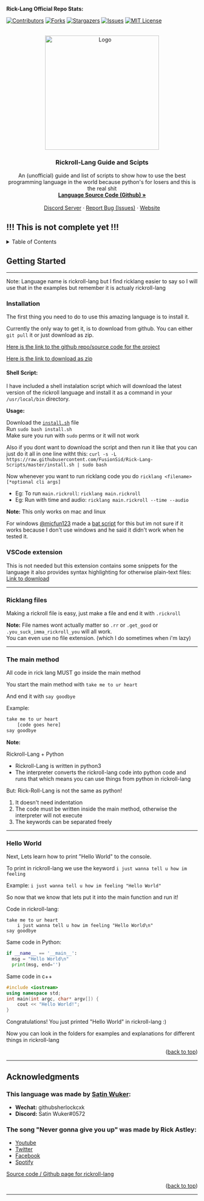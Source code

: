<div id="top"></div>

**Rick-Lang Official Repo Stats:**

[![Contributors][contributors-shield]][contributors-url]
[![Forks][forks-shield]][forks-url]
[![Stargazers][stars-shield]][stars-url]
[![Issues][issues-shield]][issues-url]
[![MIT License][license-shield]][license-url]



<!-- PROJECT LOGO -->
<br />
<div align="center">
  <a href="https://github.com/Rick-Lang/rickroll-lang">
    <img src="https://raw.githubusercontent.com/Rick-Lang/rickroll-lang/main/img/newlogo.jpg" alt="Logo" width="300" height="300">
  </a>

  <h3 align="center">Rickroll-Lang Guide and Scipts</h3>

  <p align="center">
    An (unofficial) guide and list of scripts to show how to use the best programming language in the world because python's for losers and this is the real shit
    <br />
    <a href="https://github.com/Rick-Lang/rickroll-lang"><strong>Language Source Code (Github) »</strong></a>
    <br />
    <br />
    <a href="https://discord.gg/A9VajuEPf7">Discord Server</a>
    ·
    <a href="https://github.com/Rick-Lang/rickroll-lang/issues">Report Bug (Issues)</a>
    ·
    <a href="https://rick-lang.github.io/rickroll-lang">Website</a>
  </p>
</div>

## !!! This is not complete yet !!!

<!-- TABLE OF CONTENTS -->
<details>
  <summary>Table of Contents</summary>
  <ol>
    <li>
      <a href="#getting-started">Getting Started:</a>
      <ul>
        <li><a href="#installation">Installation</a></li>
        <li><a href="#the-main-method">The Main Method</a></li>
        <li><a href="#ricklang-files">Rickroll-Lang Files</a></li>
        <li><a href="#hello-world">Hello World</a></li>
      </ul>
    </li>
    <li><a href="https://github.com/FusionSid/Rick-Lang-Scripts/blob/master/variables/variables.md.md">Variables:</a></li>
    <ul>
        <li><a href="https://github.com/FusionSid/Rick-Lang-Scripts/blob/master/variables/variables.md#datatypes">Example</a></li>
        <li><a href="https://github.com/FusionSid/Rick-Lang-Scripts/blob/master/variables/variables.md#datatypes">Datatypes</a></li>
      </ul>
  </ol>
</details>


## Getting Started

---

Note: Language name is rickroll-lang but I find ricklang easier to say so I will use that in the examples but remember it is actualy rickroll-lang

### Installation

The first thing you need to do to use this amazing language is to install it.

Currently the only way to get it, is to download from github.
You can either `git pull` it or just download as zip.

[Here is the link to the github repo/source code for the project](https://github.com/Rick-Lang/rickroll-lang/)

[Here is the link to download as zip](https://github.com/Rick-Lang/rickroll-lang/archive/refs/heads/main.zip)

#### Shell Script:

I have included a shell instalation script which will download the latest version of the rickroll language and install it as a command in your `/usr/local/bin` directory.

**Usage:**

Download the [`install.sh`](https://github.com/FusionSid/Rick-Lang-Scripts/blob/master/install.sh) file  
Run `sudo bash install.sh`  
Make sure you run with `sudo` perms or it will not work

Also if you dont want to download the script and then run it like that you can just do it all in one line witht this: 
`curl -s -L https://raw.githubusercontent.com/FusionSid/Rick-Lang-Scripts/master/install.sh | sudo bash`

Now whenever you want to run ricklang code you do 
`ricklang <filename> [*optional cli args]`  
- Eg: To run `main.rickroll`: `ricklang main.rickroll`  
- Eg: Run with time and audio: `ricklang main.rickroll --time --audio`

**Note:** This only works on mac and linux

For windows [@micfun123](https://github.com/micfun123) made a [bat script](https://github.com/FusionSid/Rick-Lang-Scripts/blob/master/install.bat) for this but im not sure if it works because I don't use windows and he said it didn't work when he tested it.

### VSCode extension

This is not needed but this extension contains some snippets for the language it also provides syntax highlighting for otherwise plain-text files: [Link to download](https://marketplace.visualstudio.com/items?itemName=FusionSid.rickroll-lang)

---

### Ricklang files

Making a rickroll file is easy, just make a file and end it with `.rickroll`

**Note:** 
File names wont actually matter so `.rr` or `.get_good` or `.you_suck_imma_rickroll_you` will all work.  
You can even use no file extension. (which I do sometimes when i'm lazy)

---

### The main method
All code in rick lang MUST go inside the main method

You start the main method with `take me to ur heart`  

And end it with `say goodbye`

Example:

```py
take me to ur heart
    [code goes here]
say goodbye
```

**Note:** 

Rickroll-Lang + Python 
- Rickroll-Lang is written in python3
- The interpreter converts the rickroll-lang code into python code and runs that which means you can use things from python in rickroll-lang

But: Rick-Roll-Lang is not the same as python!
1. It doesn't need indentation
2. The code must be written inside the main method, otherwise the interpreter will not execute
3. The keywords can be separated freely

--- 

### Hello World

Next, Lets learn how to print "Hello World" to the console.

To print in rickroll-lang we use the keyword `i just wanna tell u how im feeling`

Example: `i just wanna tell u how im feeling "Hello World"`

So now that we know that lets put it into the main function and run it!

Code in rickroll-lang:
```
take me to ur heart
    i just wanna tell u how im feeling "Hello World\n"
say goodbye
```

Same code in Python:
```python
if __name__ == '__main__':
  msg = "Hello World\n"
  print(msg, end='')
```

Same code in c++
```c++
#include <iostream>
using namespace std;
int main(int argc, char* argv[]) {
    cout << "Hello World!";
}
```

Congratulations! You just printed "Hello World" in rickroll-lang :)

Now you can look in the folders for examples and explanations for different things in rickroll-lang


<p align="right">(<a href="#top">back to top</a>)</p>

---

<!-- ACKNOWLEDGMENTS -->
## Acknowledgments

### This language was made by [Satin Wuker](https://github.com/SatinWuker):
* **Wechat:** githubsherlockcxk
* **Discord:** Satin Wuker#0572

### The song "Never gonna give you up" was made by Rick Astley:
* [Youtube](https://www.youtube.com/channel/UCuAXFkgsw1L7xaCfnd5JJOw)  
* [Twitter](https://twitter.com/rickastley)  
* [Facebook](https://www.facebook.com/RickAstley)  
* [Spotify](https://open.spotify.com/artist/0gxyHStUsqpMadRV0Di1Qt)  

[Source code / Github page for rickroll-lang](https://github.com/Rick-Lang/rickroll-lang)

<p align="right">(<a href="#top">back to top</a>)</p>

---


<!-- MARKDOWN LINKS & IMAGES -->
<!-- https://www.markdownguide.org/basic-syntax/#reference-style-links -->
[contributors-shield]: https://img.shields.io/github/contributors/Rick-Lang/rickroll-lang.svg?style=for-the-badge
[contributors-url]: https://github.com/Rick-Lang/rickroll-lang/graphs/contributors
[forks-shield]: https://img.shields.io/github/forks/Rick-Lang/rickroll-lang.svg?style=for-the-badge
[forks-url]: https://github.com/Rick-Lang/rickroll-lang/network/members
[stars-shield]: https://img.shields.io/github/stars/Rick-Lang/rickroll-lang.svg?style=for-the-badge
[stars-url]: https://github.com/Rick-Lang/rickroll-lang/stargazers
[issues-shield]: https://img.shields.io/github/issues/Rick-Lang/rickroll-lang.svg?style=for-the-badge
[issues-url]: https://github.com/Rick-Lang/rickroll-lang/issues
[license-shield]: https://img.shields.io/github/license/Rick-Lang/rickroll-lang.svg?style=for-the-badge
[license-url]: https://github.com/Rick-Lang/rickroll-lang/blob/master/LICENSE.txt
[product-screenshot]: https://github.com/Rick-Lang/rickroll-lang/blob/main/img/newlogo.jpg